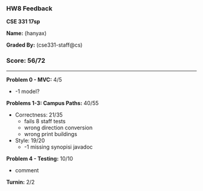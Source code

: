 ### HW8 Feedback

**CSE 331 17sp**

**Name:** <student name> (hanyax)

**Graded By:** <ta name> (cse331-staff@cs)

### Score: 56/72
---
**Problem 0 - MVC:** 4/5

- -1 model?

**Problems 1-3: Campus Paths:** 40/55

- Correctness: 21/35
  - fails 8 staff tests
  - wrong direction conversion
  - wrong print buildings
- Style: 19/20
  - -1 missing synopisi javadoc

**Problem 4 - Testing:** 10/10

- comment

**Turnin:** 2/2


